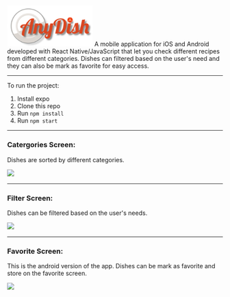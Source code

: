 <img src="./git-imgs/logo.png" width="200" />
A mobile application for iOS and Android developed with React Native/JavaScript that let you check different recipes from different categories. Dishes can filtered based on the user's need and they can also be mark as favorite for easy access.
<hr>
To run the project:

1. Install expo
2. Clone this repo
3. Run `npm install`
4. Run `npm start`
<hr/>
<h3>Catergories Screen:</h3>
<p>Dishes are sorted by different categories.</p>
<img src="./git-imgs/basic.gif" width="400" />
<hr/>
<h3>Filter Screen:</h3>
<p>Dishes can be filtered based on the user's needs.</p>
<img src="./git-imgs/filtered.gif" width="400" />
<hr/>
<h3>Favorite Screen:</h3>
<p>This is the android version of the app. Dishes can be mark as favorite and store on the favorite screen.</p>
<img src="./git-imgs/demo.gif" width="400" />

